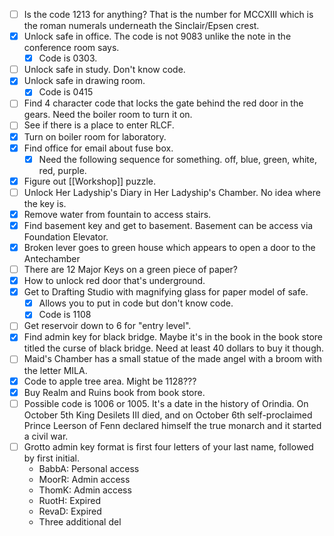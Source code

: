 - [ ] Is the code 1213 for anything? That is the number for MCCXIII which is the roman numerals underneath the Sinclair/Epsen crest.
- [x] Unlock safe in office. The code is not 9083 unlike the note in the conference room says.
	- [x] Code is 0303.
- [ ] Unlock safe in study. Don't know code.
- [x] Unlock safe in drawing room.
	- [x] Code is 0415
- [ ] Find 4 character code that locks the gate behind the red door in the gears. Need the boiler room to turn it on.
- [ ] See if there is a place to enter RLCF.
- [x] Turn on boiler room for laboratory.
- [x] Find office for email about fuse box.
	- [x] Need the following sequence for something. off, blue, green, white, red, purple.
- [x] Figure out [[Workshop]] puzzle.
- [ ] Unlock Her Ladyship's Diary in Her Ladyship's Chamber. No idea where the key is.
- [x] Remove water from fountain to access stairs.
- [x] Find basement key and get to basement. Basement can be access via Foundation Elevator.
- [x] Broken lever goes to green house which appears to open a door to the Antechamber
- [ ] There are 12 Major Keys on a green piece of paper?
- [x] How to unlock red door that's underground.
- [x] Get to Drafting Studio with magnifying glass for paper model of safe.
	- [x] Allows you to put in code but don't know code.
	- [x] Code is 1108
- [ ] Get reservoir down to 6 for "entry level". 
- [x] Find admin key for black bridge. Maybe it's in the book in the book store titled the curse of black bridge. Need at least 40 dollars to buy it though.
- [ ] Maid's Chamber has a small statue of the made angel with a broom with the letter MILA. 
- [x] Code to apple tree area. Might be 1128???
- [x] Buy Realm and Ruins book from book store.
- [ ] Possible code is 1006 or 1005. It's a date in the history of Orindia. On October 5th King Desilets III died, and on October 6th self-proclaimed Prince Leerson of Fenn declared himself the true monarch and it started a civil war.
- [ ] Grotto admin key format is first four letters of your last name, followed by first initial.
	- BabbA: Personal access
	- MoorR: Admin access
	- ThomK: Admin access
	- RuotH: Expired
	- RevaD: Expired
	- Three additional del